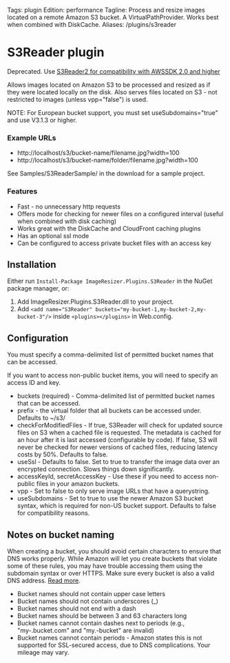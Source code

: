 Tags: plugin
Edition: performance
Tagline: Process and resize images located on a remote Amazon S3 bucket. A VirtualPathProvider. Works best when combined with DiskCache.
Aliases: /plugins/s3reader


# S3Reader plugin

Deprecated. Use [S3Reader2 for compatibility with AWSSDK 2.0 and higher](/plugins/s3reader2)

Allows images located on Amazon S3 to be processed and resized as if they were located locally on the disk. Also serves files located on S3 - not restricted to images (unless vpp="false") is used.

NOTE: For European bucket support, you must set useSubdomains="true" and use V3.1.3 or higher.

### Example URLs

* http://localhost/s3/bucket-name/filename.jpg?width=100
* http://localhost/s3/bucket-name/folder/filename.jpg?width=100


See Samples/S3ReaderSample/ in the download for a sample project.


### Features

* Fast - no unnecessary http requests
* Offers mode for checking for newer files on a configured interval (useful when combined with disk caching)
* Works great with the DiskCache and CloudFront caching plugins
* Has an optional ssl mode
* Can be configured to access private bucket files with an access key


## Installation

Either run `Install-Package ImageResizer.Plugins.S3Reader` in the NuGet package manager, or:

1. Add ImageResizer.Plugins.S3Reader.dll to your project.
2. Add `<add name="S3Reader" buckets="my-bucket-1,my-bucket-2,my-bucket-3"/>` inside `<plugins></plugins>` in Web.config.


## Configuration

You must specify a comma-delimited list of permitted bucket names that can be accessed.

If you want to access non-public bucket items, you will need to specify an access ID and key.

  <add name="S3Reader" vpp="true" buckets="my-bucket-1,my-bucket-2,my-bucket-3" prefix="~/s3/"
   checkForModifiedFiles="false" useSsl="false" accessKeyId="" secretAccessKey="" useSubdomains="false" />

* buckets (required) - Comma-delimited list of permitted bucket names that can be accessed.
* prefix - the virtual folder that all buckets can be accessed under. Defaults to ~/s3/
* checkForModifiedFiles - If true, S3Reader will check for updated source files on S3 when a cached file is requested. The metadata is cached for an hour after it is last accessed (configurable by code).
  If false, S3 will never be checked for newer versions of cached files, reducing latency costs by 50%. Defaults to false.
* useSsl - Defaults to false. Set to true to transfer the image data over an encrypted connection. Slows things down significantly.
* accessKeyId, secretAccessKey - Use these if you need to access non-public files in your amazon buckets.
* vpp - Set to false to only serve image URLs that have a querystring.
* useSubdomains - Set to true to use the newer Amazon S3 bucket syntax, which is required for non-US bucket support. Defaults to false for compatibility reasons.



## Notes on bucket naming

When creating a bucket, you should avoid certain characters to ensure that DNS works properly. While Amazon will let you create buckets that violate some of these rules, you may have trouble accessing them using the subdomain syntax or over HTTPS. Make sure every bucket is also a valid DNS address. [Read more](http://wiki.ohnosequences.com/cloud_computing/aws/s3/bucket).

* Bucket names should not contain upper case letters
* Bucket names should not contain underscores (_)
* Bucket names should not end with a dash
* Bucket names should be between 3 and 63 characters long
* Bucket names cannot contain dashes next to periods (e.g., "my-.bucket.com" and "my.-bucket" are invalid)
* Bucket names cannot contain periods - Amazon states this is not supported for SSL-secured access, due to DNS complications. Your mileage may vary.



